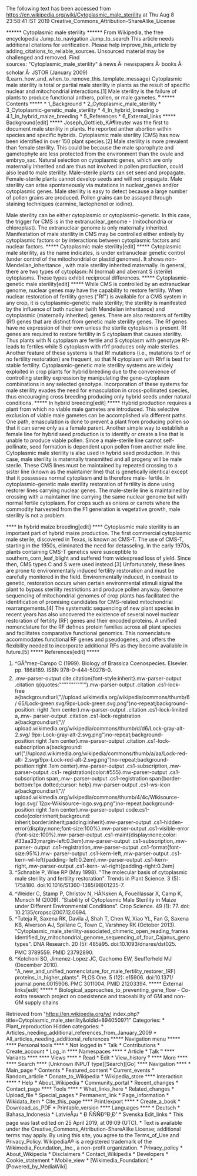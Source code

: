 The following text has been accessed from https://en.wikipedia.org/wiki/Cytoplasmic_male_sterility at Thu Aug 8 23:58:41 IST 2019
Creative_Commons_Attribution-ShareAlike_License




















****** Cytoplasmic male sterility ******
From Wikipedia, the free encyclopedia
Jump_to_navigation Jump_to_search
 This article needs additional citations for verification. Please help improve_this_article
 by adding_citations_to_reliable_sources. Unsourced material may be challenged and removed.
 Find sources: "Cytoplasmic_male_sterility" â news Â· newspapers Â· books Â· scholar Â·
 JSTOR (January 2009)(Learn_how_and_when_to_remove_this_template_message)
Cytoplasmic male sterility is total or partial male sterility in plants as the
result of specific nuclear and mitochondrial interactions.[1] Male sterility is
the failure of plants to produce functional anthers, pollen, or male gametes.
⁰
***** Contents *****
    * 1_Background
    * 2_Cytoplasmic_male_sterility
    * 3_Cytoplasmic-genetic_male_sterility
    * 4_In_hybrid_breeding
          o 4.1_In_hybrid_maize_breeding
    * 5_References
    * 6_External_links
***** Background[edit] *****
Joseph_Gottlieb_KÃ¶lreuter was the first to document male sterility in plants.
He reported anther abortion within species and specific hybrids.
Cytoplasmic male sterility (CMS) has now been identified in over 150 plant
species.[2] Male sterility is more prevalent than female sterility. This could
be because the male sporophyte and gametophyte are less protected from the
environment than the ovule and embryo_sac. Natural selection on cytoplasmic
genes, which are only maternally inherited and are thus not involved in pollen
production, could also lead to male sterility. Male-sterile plants can set seed
and propagate. Female-sterile plants cannot develop seeds and will not
propagate.
Male sterility can arise spontaneously via mutations in nuclear_genes and/or
cytoplasmic genes. Male sterility is easy to detect because a large number of
pollen grains are produced. Pollen grains can be assayed through staining
techniques (carmine, lactophenol or iodine).

Male sterility can be either cytoplasmic or cytoplasmic–genetic. In this case,
the trigger for CMS is in the extranuclear_genome - (mitochondria or
chloroplast). The extranuclear genome is only maternally inherited.
Manifestation of male sterility in CMS may be controlled either entirely by
cytoplasmic factors or by interactions between cytoplasmic factors and nuclear
factors.
***** Cytoplasmic male sterility[edit] *****
Cytoplasmic male sterility, as the name indicates, is under extranuclear
genetic control (under control of the mitochondrial or plastid genomes). It
shows non-Mendelian_inheritance , with male sterility inherited maternally. In
general, there are two types of cytoplasm: N (normal) and aberrant S (sterile)
cytoplasms. These types exhibit reciprocal differences.
***** Cytoplasmic-genetic male sterility[edit] *****
While CMS is controlled by an extranuclear genome, nuclear genes may have the
capability to restore fertility. When nuclear restoration of fertility genes
("Rf") is available for a CMS system in any crop, it is cytoplasmic–genetic
male sterility; the sterility is manifested by the influence of both nuclear
(with Mendelian inheritance) and cytoplasmic (maternally inherited) genes.
There are also restorers of fertility (Rf) genes that are distinct from genetic
male sterility genes. The Rf genes have no expression of their own unless the
sterile cytoplasm is present. Rf genes are required to restore fertility in S
cytoplasm that causes sterility. Thus plants with N cytoplasm are fertile and S
cytoplasm with genotype Rf- leads to fertiles while S cytoplasm with rfrf
produces only male steriles. Another feature of these systems is that Rf
mutations (i.e., mutations to rf or no fertility restoration) are frequent, so
that N cytoplasm with Rfrf is best for stable fertility.
Cytoplasmic–genetic male sterility systems are widely exploited in crop plants
for hybrid breeding due to the convenience of controlling sterility expression
by manipulating the gene–cytoplasm combinations in any selected genotype.
Incorporation of these systems for male sterility evades the need for
emasculation in cross-pollinated species, thus encouraging cross breeding
producing only hybrid seeds under natural conditions.
***** In hybrid breeding[edit] *****
Hybrid production requires a plant from which no viable male gametes are
introduced. This selective exclusion of viable male gametes can be accomplished
via different paths. One path, emasculation is done to prevent a plant from
producing pollen so that it can serve only as a female parent. Another simple
way to establish a female line for hybrid seed production is to identify or
create a line that is unable to produce viable pollen. Since a male-sterile
line cannot self-pollinate, seed formation is dependent upon pollen from
another male line. Cytoplasmic male sterility is also used in hybrid seed
production. In this case, male sterility is maternally transmitted and all
progeny will be male sterile. These CMS lines must be maintained by repeated
crossing to a sister line (known as the maintainer line) that is genetically
identical except that it possesses normal cytoplasm and is therefore male-
fertile. In cytoplasmic–genetic male sterility restoration of fertility is done
using restorer lines carrying nuclear genes. The male-sterile line is
maintained by crossing with a maintainer line carrying the same nuclear genome
but with normal fertile cytoplasm.
For crops such as onions or carrots where the commodity harvested from the F1
generation is vegetative growth, male sterility is not a problem.

**** In hybrid maize breeding[edit] ****
Cytoplasmic male sterility is an important part of hybrid maize production. The
first commercial cytoplasmic male sterile, discovered in Texas, is known as
CMS-T. The use of CMS-T, starting in the 1950s, eliminated the need for
detasseling. In the early 1970s, plants containing CMS-T genetics were
susceptible to southern_corn_leaf_blight and suffered from widespread loss of
yield. Since then, CMS types C and S were used instead.[3] Unfortunately, these
lines are prone to environmentally induced fertility restoration and must be
carefully monitored in the field. Environmentally induced, in contrast to
genetic, restoration occurs when certain environmental stimuli signal the plant
to bypass sterility restrictions and produce pollen anyway.
Genome sequencing of mitochondrial genomes of crop plants has facilitated the
identification of promising candidates for CMS-related mitochondrial
rearrangements.[4] The systematic sequencing of new plant species in recent
years has also uncovered the existence of several novel nuclear restoration of
fertility (RF) genes and their encoded proteins. A unified nomenclature for the
RF defines protein families across all plant species and facilitates
comparative functional genomics. This nomenclature accommodates functional RF
genes and pseudogenes, and offers the flexibility needed to incorporate
additional RFs as they become available in future.[5]
***** References[edit] *****
   1. ^GÃ³mez-Campo C (1999). Biology of Brassica Coenospecies. Elsevier.
      pp. 186â189. ISBN 978-0-444-50278-0.
   2. .mw-parser-output cite.citation{font-style:inherit}.mw-parser-output
      .citation q{quotes:"\"""\"""'""'"}.mw-parser-output .citation .cs1-lock-
      free a{background:url("//upload.wikimedia.org/wikipedia/commons/thumb/6/
      65/Lock-green.svg/9px-Lock-green.svg.png")no-repeat;background-position:
      right .1em center}.mw-parser-output .citation .cs1-lock-limited a,.mw-
      parser-output .citation .cs1-lock-registration a{background:url("//
      upload.wikimedia.org/wikipedia/commons/thumb/d/d6/Lock-gray-alt-2.svg/
      9px-Lock-gray-alt-2.svg.png")no-repeat;background-position:right .1em
      center}.mw-parser-output .citation .cs1-lock-subscription a{background:
      url("//upload.wikimedia.org/wikipedia/commons/thumb/a/aa/Lock-red-alt-
      2.svg/9px-Lock-red-alt-2.svg.png")no-repeat;background-position:right
      .1em center}.mw-parser-output .cs1-subscription,.mw-parser-output .cs1-
      registration{color:#555}.mw-parser-output .cs1-subscription span,.mw-
      parser-output .cs1-registration span{border-bottom:1px dotted;cursor:
      help}.mw-parser-output .cs1-ws-icon a{background:url("//
      upload.wikimedia.org/wikipedia/commons/thumb/4/4c/Wikisource-logo.svg/
      12px-Wikisource-logo.svg.png")no-repeat;background-position:right .1em
      center}.mw-parser-output code.cs1-code{color:inherit;background:
      inherit;border:inherit;padding:inherit}.mw-parser-output .cs1-hidden-
      error{display:none;font-size:100%}.mw-parser-output .cs1-visible-error
      {font-size:100%}.mw-parser-output .cs1-maint{display:none;color:
      #33aa33;margin-left:0.3em}.mw-parser-output .cs1-subscription,.mw-parser-
      output .cs1-registration,.mw-parser-output .cs1-format{font-size:95%}.mw-
      parser-output .cs1-kern-left,.mw-parser-output .cs1-kern-wl-left{padding-
      left:0.2em}.mw-parser-output .cs1-kern-right,.mw-parser-output .cs1-kern-
      wl-right{padding-right:0.2em}
   3. ^Schnable P, Wise RP (May 1998). "The molecular basis of cytoplasmic male
      sterility and fertility restoration". Trends in Plant Science. 3 (5):
      175â180. doi:10.1016/S1360-1385(98)01235-7.
   4. ^Weider C, Stamp P, Christov N, HÃ¼sken A, Foueillassar X, Camp K, Munsch
      M (2009). "Stability of Cytoplasmic Male Sterility in Maize under
      Different Environmental Conditions". Crop Science. 49 (1): 77. doi:
      10.2135/cropsci2007.12.0694.
   5. ^Tuteja R, Saxena RK, Davila J, Shah T, Chen W, Xiao YL, Fan G, Saxena
      KB, Alverson AJ, Spillane C, Town C, Varshney RK (October 2013).
      "Cytoplasmic_male_sterility-associated_chimeric_open_reading_frames
      identified_by_mitochondrial_genome_sequencing_of_four_Cajanus_genotypes".
      DNA Research. 20 (5): 485â95. doi:10.1093/dnares/dst025. PMC 3789559.
      PMID 23792890.
   6. ^Kotchoni SO, Jimenez-Lopez JC, Gachomo EW, Seufferheld MJ (December
      2010). "A_new_and_unified_nomenclature_for_male_fertility_restorer_(RF)
      proteins_in_higher_plants". PLOS One. 5 (12): e15906. doi:10.1371/
      journal.pone.0015906. PMC 3011004. PMID 21203394.
***** External links[edit] *****
    * Biological_approaches_to_preventing_gene_flow - Co-extra research project
      on coexistence and traceability of GM and non-GM supply chains

Retrieved from "https://en.wikipedia.org/w/
index.php?title=Cytoplasmic_male_sterility&oldid=894050971"
Categories:
    * Plant_reproduction
Hidden categories:
    * Articles_needing_additional_references_from_January_2009
    * All_articles_needing_additional_references
***** Navigation menu *****
**** Personal tools ****
    * Not logged in
    * Talk
    * Contributions
    * Create_account
    * Log_in
**** Namespaces ****
    * Article
    * Talk
⁰
**** Variants ****
**** Views ****
    * Read
    * Edit
    * View_history
⁰
**** More ****
**** Search ****
[Unknown INPUT type][Search][Go]
**** Navigation ****
    * Main_page
    * Contents
    * Featured_content
    * Current_events
    * Random_article
    * Donate_to_Wikipedia
    * Wikipedia_store
**** Interaction ****
    * Help
    * About_Wikipedia
    * Community_portal
    * Recent_changes
    * Contact_page
**** Tools ****
    * What_links_here
    * Related_changes
    * Upload_file
    * Special_pages
    * Permanent_link
    * Page_information
    * Wikidata_item
    * Cite_this_page
**** Print/export ****
    * Create_a_book
    * Download_as_PDF
    * Printable_version
**** Languages ****
    * Deutsch
    * Bahasa_Indonesia
    * LatvieÅ¡u
    * Ð ÑÑÑÐºÐ¸Ð¹
    * Svenska
Edit_links
    * This page was last edited on 25 April 2019, at 09:09 (UTC).
    * Text is available under the Creative_Commons_Attribution-ShareAlike
      License; additional terms may apply. By using this site, you agree to the
      Terms_of_Use and Privacy_Policy. WikipediaÂ® is a registered trademark of
      the Wikimedia_Foundation,_Inc., a non-profit organization.
    * Privacy_policy
    * About_Wikipedia
    * Disclaimers
    * Contact_Wikipedia
    * Developers
    * Cookie_statement
    * Mobile_view
    * [Wikimedia_Foundation]
    * [Powered_by_MediaWiki]
